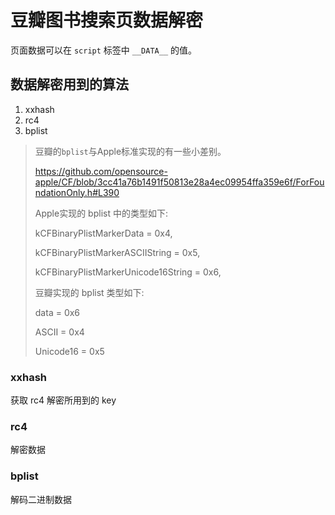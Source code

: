 # 豆瓣图书搜索页数据解密

页面数据可以在 `script` 标签中 `__DATA__` 的值。

## 数据解密用到的算法
1. xxhash
2. rc4
3. bplist

> 豆瓣的`bplist`与Apple标准实现的有一些小差别。
> 
> https://github.com/opensource-apple/CF/blob/3cc41a76b1491f50813e28a4ec09954ffa359e6f/ForFoundationOnly.h#L390
> 
> Apple实现的 bplist 中的类型如下:
> 
> kCFBinaryPlistMarkerData = 0x4,
> 
> kCFBinaryPlistMarkerASCIIString = 0x5,
> 
> kCFBinaryPlistMarkerUnicode16String = 0x6,
>
> 豆瓣实现的 bplist 类型如下:
> 
> data = 0x6
> 
> ASCII = 0x4
> 
> Unicode16 = 0x5
>

### xxhash
获取 rc4 解密所用到的 key

### rc4
解密数据

### bplist
解码二进制数据

